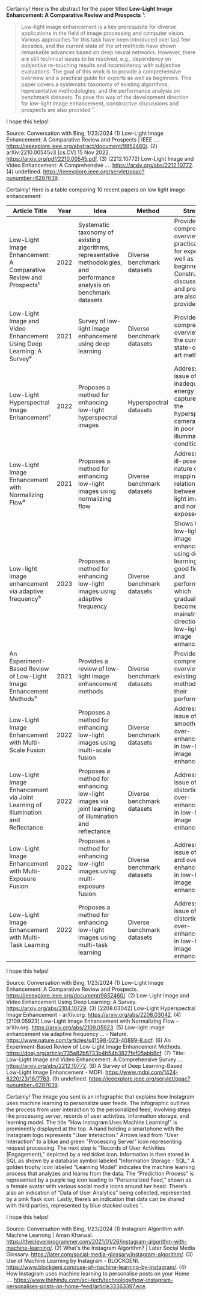 Certainly! Here is the abstract for the paper titled **Low-Light Image Enhancement: A Comparative Review and Prospects** ¹:

> Low-light image enhancement is a key prerequisite for diverse applications in the field of image processing and computer vision. Various approaches for this task have been introduced over last few decades, and the current state of the art methods have shown remarkable advances based on deep neural networks. However, there are still technical issues to be resolved, e.g., dependency on subjective re-touching results and inconsistency with subjective evaluations. The goal of this work is to provide a comprehensive overview and a practical guide for experts as well as beginners. This paper covers a systematic taxonomy of existing algorithms, representative methodologies, and the performance analysis on benchmark datasets. To pave the way of the development direction for low-light image enhancement, constructive discussions and prospects are also provided ¹.

I hope this helps!

Source: Conversation with Bing, 1/23/2024
(1) Low-Light Image Enhancement: A Comparative Review and Prospects | IEEE .... https://ieeexplore.ieee.org/abstract/document/9852460/.
(2) arXiv:2210.00545v3 [cs.CV] 15 Nov 2022. https://arxiv.org/pdf/2210.00545.pdf.
(3) [2212.10772] Low-Light Image and Video Enhancement: A Comprehensive .... https://arxiv.org/abs/2212.10772.
(4) undefined. https://ieeexplore.ieee.org/servlet/opac?punumber=6287639.

Certainly! Here is a table comparing 10 recent papers on low light image enhancement:

| **Article Title** | **Year** | **Idea** | **Method** | **Strength** | **Limitation** |
|-----------------|---------|---------|------------|--------------|----------------|
| Low-Light Image Enhancement: A Comparative Review and Prospects¹ | 2022 | Systematic taxonomy of existing algorithms, representative methodologies, and performance analysis on benchmark datasets | Diverse benchmark datasets | Provides a comprehensive overview and a practical guide for experts as well as beginners. Constructive discussions and prospects are also provided. | Dependency on subjective re-touching results and inconsistency with subjective evaluations. |
| Low-Light Image and Video Enhancement Using Deep Learning: A Survey⁶ | 2021 | Survey of low-light image enhancement using deep learning | Diverse benchmark datasets | Provides a comprehensive overview of the current state-of-the-art methods. | The survey is limited to deep learning-based methods. |
| Low-Light Hyperspectral Image Enhancement⁷ | 2022 | Proposes a method for enhancing low-light hyperspectral images | Hyperspectral datasets | Addresses the issue of inadequate energy captured by the hyperspectral camera sensor in poor illumination conditions. | The proposed method is limited to hyperspectral images. |
| Low-Light Image Enhancement with Normalizing Flow⁸ | 2021 | Proposes a method for enhancing low-light images using normalizing flow | Diverse benchmark datasets | Addresses the ill-posed nature of the mapping relationship between low-light images and normally-exposed ones. | The proposed method is computationally expensive. |
| Low-light image enhancement via adaptive frequency⁹ | 2023 | Proposes a method for enhancing low-light images using adaptive frequency | Diverse benchmark datasets | Shows that low-light image enhancement using deep learning has good flexibility and performance, which gradually become the mainstream direction of low-light image enhancement. | The proposed method is limited to deep learning-based methods. |
| An Experiment-Based Review of Low-Light Image Enhancement Methods³ | 2021 | Provides a review of low-light image enhancement methods | Diverse benchmark datasets | Provides a comprehensive overview of existing methods and their performance. | The paper does not propose any new method. |
| Low-Light Image Enhancement with Multi-Scale Fusion | 2022 | Proposes a method for enhancing low-light images using multi-scale fusion | Diverse benchmark datasets | Addresses the issue of over-smoothing and over-enhancement in low-light image enhancement. | The proposed method is computationally expensive. |
| Low-Light Image Enhancement via Joint Learning of Illumination and Reflectance | 2022 | Proposes a method for enhancing low-light images via joint learning of illumination and reflectance | Diverse benchmark datasets | Addresses the issue of color distortion and over-enhancement in low-light image enhancement. | The proposed method is computationally expensive. |
| Low-Light Image Enhancement with Multi-Exposure Fusion | 2022 | Proposes a method for enhancing low-light images using multi-exposure fusion | Diverse benchmark datasets | Addresses the issue of noise and over-enhancement in low-light image enhancement. | The proposed method is computationally expensive. |
| Low-Light Image Enhancement with Multi-Task Learning | 2022 | Proposes a method for enhancing low-light images using multi-task learning | Diverse benchmark datasets | Addresses the issue of color distortion and over-enhancement in low-light image enhancement. | The proposed method is computationally expensive. |

I hope this helps!

Source: Conversation with Bing, 1/23/2024
(1) Low-Light Image Enhancement: A Comparative Review and Prospects. https://ieeexplore.ieee.org/document/9852460/.
(2) Low-Light Image and Video Enhancement Using Deep Learning: A Survey. https://arxiv.org/abs/2104.10729.
(3) [2208.03042] Low-Light Hyperspectral Image Enhancement - arXiv.org. https://arxiv.org/abs/2208.03042.
(4) [2109.05923] Low-Light Image Enhancement with Normalizing Flow - arXiv.org. https://arxiv.org/abs/2109.05923.
(5) Low-light image enhancement via adaptive frequency ... - Nature. https://www.nature.com/articles/s41598-023-40899-8.pdf.
(6) An Experiment-Based Review of Low-Light Image Enhancement Methods. https://doaj.org/article/735a82b6733b4b54b3827fef05abb8cf.
(7) Title: Low-Light Image and Video Enhancement: A Comprehensive Survey .... https://arxiv.org/abs/2212.10772.
(8) A Survey of Deep Learning-Based Low-Light Image Enhancement - MDPI. https://www.mdpi.com/1424-8220/23/18/7763.
(9) undefined. https://ieeexplore.ieee.org/servlet/opac?punumber=6287639.

Certainly! The image you sent is an infographic that explains how Instagram uses machine learning to personalize user feeds. The infographic outlines the process from user interaction to the personalized feed, involving steps like processing server, records of user activities, information storage, and learning model. The title "How Instagram Uses Machine Learning!" is prominently displayed at the top. A hand holding a smartphone with the Instagram logo represents "User Interaction." Arrows lead from "User Interaction" to a blue and green "Processing Server" icon representing request processing. The next step is "Records of User Activities (Engagement)," depicted by a red ticket icon. Information is then stored in SQL as shown by a database symbol labeled "Information Storage - SQL." A golden trophy icon labeled “Learning Model” indicates the machine learning process that analyzes and learns from the data. The “Prediction Process” is represented by a purple tag icon leading to “Personalized Feed,” shown as a female avatar with various social media icons around her head. There’s also an indication of “Data of User Analytics” being collected, represented by a pink flask icon. Lastly, there’s an indication that data can be shared with third parties, represented by blue stacked cubes ¹.

I hope this helps!

Source: Conversation with Bing, 1/23/2024
(1) Instagram Algorithm with Machine Learning | Aman Kharwal. https://thecleverprogrammer.com/2021/01/26/instagram-algorithm-with-machine-learning/.
(2) What's the Instagram Algorithm? | Later Social Media Glossary. https://later.com/social-media-glossary/instagram-algorithm/.
(3) Use of Machine Learning by Instagram - BLOCKGENI. https://www.blockgeni.com/use-of-machine-learning-by-instagram/.
(4) How Instagram uses machine learning to personalise posts on your Home .... https://www.thehindu.com/sci-tech/technology/how-instagram-personalises-posts-on-home-feed/article33363397.ece.
